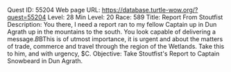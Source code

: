 Quest ID: 55204
Web page URL: https://database.turtle-wow.org/?quest=55204
Level: 28
Min Level: 20
Race: 589
Title: Report From Stoutfist
Description: You there, I need a report ran to my fellow Captain up in Dun Agrath up in the mountains to the south. You look capable of delivering a message.$B$BThis is of utmost importance, it is urgent and about the matters of trade, commerce and travel through the region of the Wetlands. Take this to him, and with urgency, $C.
Objective: Take Stoutfist's Report to Captain Snowbeard in Dun Agrath.
